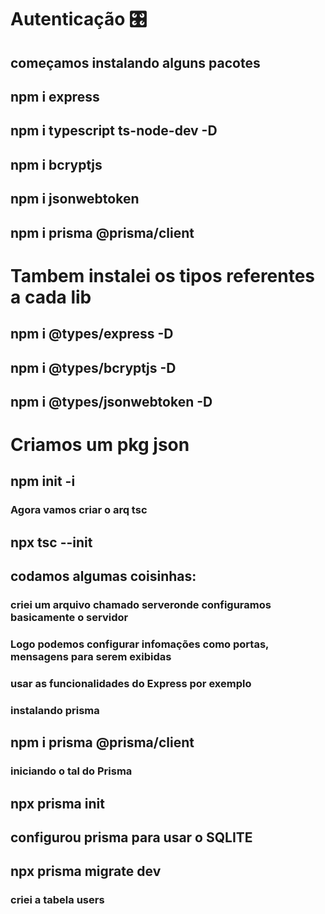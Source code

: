 # Autenticação 🎛️

## começamos instalando alguns pacotes

## npm i express
## npm i typescript ts-node-dev -D
## npm i bcryptjs
## npm i jsonwebtoken
## npm i prisma @prisma/client 

# Tambem instalei os tipos referentes a cada lib

## npm i @types/express -D
## npm i @types/bcryptjs -D
## npm i @types/jsonwebtoken -D

# Criamos um pkg json

## npm init -i

###  Agora vamos criar o arq tsc

## npx tsc --init

## codamos algumas coisinhas:

### criei um arquivo chamado  serveronde configuramos basicamente o servidor

### Logo podemos configurar infomações como portas, mensagens para serem exibidas

### usar as funcionalidades do Express por exemplo

### instalando prisma

## npm i prisma @prisma/client

### iniciando o tal do Prisma

## npx prisma init

## configurou prisma para usar o SQLITE

## npx prisma migrate dev

### criei a tabela users
